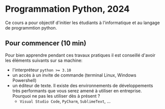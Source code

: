 # Programmation Python, 2024

Ce cours a pour objectif d'initier les étudiants à l'informatique et au langage de programmtion python.

<!-- Le python est un langage de programmation. -->

## Pour commencer (10 min)

Pour bien apprendre pendant ces travaux pratiques il est conseillé d'avoir les éléments suivants sur sa machine:

- l'interpréteur `python >= 3.10`
- un accès à un invite de commande (terminal Linux, Windows Powershell)
- un éditeur de texte. Il existe des environnements de développements très performants que vous serez amené à utiliser en entreprise. Pourquoi ne pas les utiliser dès à présent ?
  - `Visual Studio Code`, `PyCharm`, `SublimeText`, ...
